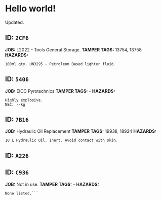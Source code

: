 # Hello world!
Updated.

## ID: `2CF6`
__JOB:__ L2022 - Tools General Storage.
__TAMPER TAGS:__ 13754, 13758
__HAZARDS:__
```
100ml qty. UN3295 - Petroleum Based lighter fluid.
```
## ID: `5406`
__JOB:__ EICC Pyrotechnics
__TAMPER TAGS:__ -
__HAZARDS:__
```
Highly explosive.
NEC: --kg
```
## ID: `7B16`
__JOB:__ Hydraulic Oil Replacement
__TAMPER TAGS:__ 19938, 18924
__HAZARDS:__
```
10 L Hydraulic Oil. Inert. Avoid contact with skin.
```
## ID: `A226`
## ID: `C936`
__JOB:__ Not in use.
__TAMPER TAGS:__ -
__HAZARDS:__
```
None listed.```
